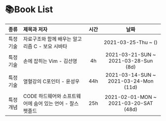 # 📚Book List
|종류|제목과 저자|시간|날짜| 
|:-------:|:-----------------------------|:--------:|:--------:|
|특정 기술|자료구조와 함께 배우는 알고리즘 C - 보요 시바타||2021-03-25-Thu ~ ()|
|특정 기술|손에 잡히는 Vim - 김선영|4h|2021-03-21-SUN ~ 2021-03-28-Sun (8d)|
|특정 기술|열혈강의 C포인터 - 윤성우|44h|2021-03-14-SUN ~ 2021-03-24-Mon (11d)|
|특정 개념|CODE 하드웨어와 소프트웨어에 숨어 있는 언어 - 찰스 펫졸드|25h|2021-02-01-MON ~ 2021-03-20-SAT (48d)|

